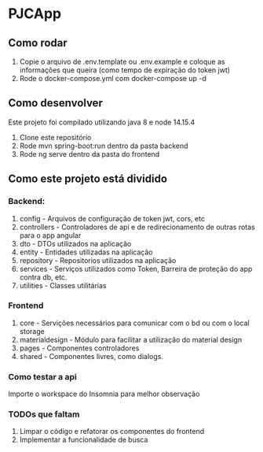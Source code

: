 # PJCApp

## Como rodar
1. Copie o arquivo de .env.template ou .env.example e coloque as informações que queira (como tempo de expiração do token jwt)
2. Rode o docker-compose.yml com docker-compose up -d

## Como desenvolver
Este projeto foi compilado utilizando java 8 e node 14.15.4
1. Clone este repositório
2. Rode mvn spring-boot:run dentro da pasta backend
3. Rode ng serve dentro da pasta do frontend

## Como este projeto está dividido
### Backend:
1. config - Arquivos de configuração de token jwt, cors, etc
2. controllers - Controladores de api e de redirecionamento de outras rotas para o app angular
3. dto - DTOs utilizados na aplicação
4. entity - Entidades utilizadas na aplicação
5. repository - Repositorios utilizados na aplicação
6. services - Serviços utilizados como Token, Barreira de proteção do app contra db, etc.
7. utilities - Classes utilitárias

### Frontend
1. core - Servições necessários para comunicar com o bd ou com o local storage
2. materialdesign - Módulo para facilitar a utilização do material design
3. pages - Componentes controladores
4. shared - Componentes livres, como dialogs.

### Como testar a api
Importe o workspace do Insomnia para melhor observação

### TODOs que faltam
1. Limpar o código e refatorar os componentes do frontend
2. Implementar a funcionalidade de busca
